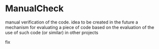 # ManualCheck

manual verification of the code.
idea to be created in the future
a mechanism for evaluating a piece of code based on the evaluation of the use of such code (or similar) in other projects

fix
